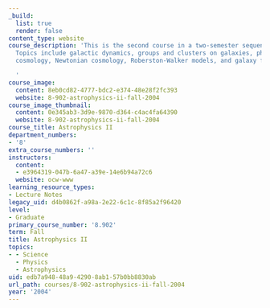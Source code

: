 ```yaml
---
_build:
  list: true
  render: false
content_type: website
course_description: 'This is the second course in a two-semester sequence on astrophysics.
  Topics include galactic dynamics, groups and clusters on galaxies, phenomenological
  cosmology, Newtonian cosmology, Roberston-Walker models, and galaxy formation.

  '
course_image:
  content: 8eb0cd82-4777-bdc2-e374-48e28f2fc393
  website: 8-902-astrophysics-ii-fall-2004
course_image_thumbnail:
  content: 0e345ab3-3d9e-9870-d364-c4ac4fa64390
  website: 8-902-astrophysics-ii-fall-2004
course_title: Astrophysics II
department_numbers:
- '8'
extra_course_numbers: ''
instructors:
  content:
  - e3964319-047b-6a47-a39e-14e6b94a72c6
  website: ocw-www
learning_resource_types:
- Lecture Notes
legacy_uid: d4b0862f-a98a-2e22-6c1c-8f85a2f96420
level:
- Graduate
primary_course_number: '8.902'
term: Fall
title: Astrophysics II
topics:
- - Science
  - Physics
  - Astrophysics
uid: edb7a948-48a9-4290-8ab1-57b0bb8830ab
url_path: courses/8-902-astrophysics-ii-fall-2004
year: '2004'
---
```

